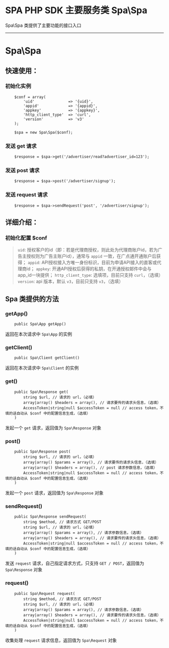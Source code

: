 # SPA PHP SDK 主要服务类 Spa\Spa

Spa\Spa 类提供了主要功能的接口入口

---

# Spa\Spa

## 快速使用：

### 初始化实例

```
    $conf = array(
        'uid'               => '{uid}',
        'appid'             => '{appid}',
        'appkey'            => '{appkey}',
        'http_client_type'  => 'curl',
        'version'           => 'v3'
    );

    $spa = new Spa\Spa($conf);
```

### 发送 get 请求

```
    $response = $spa->get('/advertiser/read?advertiser_id=123');
```

### 发送 post 请求

```
    $response = $spa->post('/advertiser/signup');
```

### 发送 request 请求

```
    $response = $spa->sendRequest('post', '/advertiser/signup');
```

## 详细介绍：

### 初始化配置 $conf

> `uid`: 授权客户的id（即：若是代理商授权，则此处为代理商账户id，若为广告主授权则为广告主账户id），通常与 `appid` 一致，在广点通开通账户后获得；
> `appid`: API授权接入方唯一身份标识，目前为申请API接入的直客或代理商id；
> `appkey`: 开通API授权后获得的私钥，在开通授权邮件中会与app_id一块提供；
> `http_client_type`: 选填项，目前只支持 `curl`，（选填）
> `version`: api 版本，默认 `v3`，目前只支持 `v3`，（选填）

## Spa 类提供的方法

### getApp()

```
    public Spa\App getApp()
```

返回在本次请求中 `Spa\App` 的实例

### getClient()

```
    public Spa\Client getClient()
```

返回在本次请求中 `Spa\Client` 的实例

### get()

```
    public Spa\Response get(
        string $url, // 请求的 url，（必填）
        array|array() $headers = array(), // 请求要传的请求头信息，（选填）
        AccessToken|string|null $accessToken = null // access token，不填的话自动从 $conf 中的配置信息生成，（选填）
    )
```

发起一个 `get` 请求，返回值为 `Spa\Response` 对象

### post()

```
    public Spa\Response post(
        string $url, // 请求的 url，（必填）
        array|array() $params = array(), // 请求要传的请求头信息，（选填）
        array|array() $headers = array(), // post 请求参数信息，（选填）
        AccessToken|string|null $accessToken = null // access token，不填的话自动从 $conf 中的配置信息生成，（选填）
    )
```

发起一个 `post` 请求，返回值为 `Spa\Response` 对象

### sendRequest()

```
    public Spa\Response sendRequest(
        string $method, // 请求方式 GET/POST
        string $url, // 请求的 url，（必填）
        array|array() $params = array(), // 请求参数信息，（选填）
        array|array() $headers = array(), // 请求要传的请求头信息，（选填）
        AccessToken|string|null $accessToken = null // access token，不填的话自动从 $conf 中的配置信息生成，（选填）
    )
```

发送 `request` 请求，自己指定请求方式，只支持 `GET / POST`，返回值为 `Spa\Response` 对象

### request()

```
    public Spa\Request request(
        string $method, // 请求方式 GET/POST
        string $url, // 请求的 url，（必填）
        array|array() $params = array(), // 请求参数信息，（选填）
        array|array() $headers = array(), // 请求要传的请求头信息，（选填）
        AccessToken|string|null $accessToken = null // access token，不填的话自动从 $conf 中的配置信息生成，（选填）
    )
```

收集处理 `request` 请求信息，返回值为 `Spa\Request` 对象
